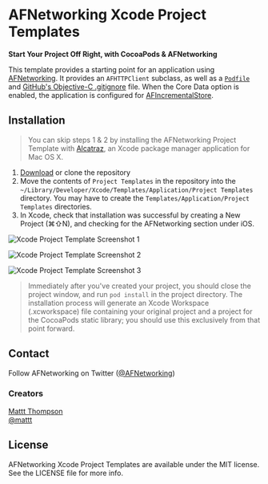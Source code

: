 AFNetworking Xcode Project Templates
====================================

**Start Your Project Off Right, with CocoaPods & AFNetworking**

This template provides a starting point for an application using [AFNetworking](https://github.com/afnetworking/afnetworking). It provides an `AFHTTPClient` subclass, as well as a [`Podfile`](http://cocoapods.org) and [GitHub's Objective-C .gitignore](https://github.com/github/gitignore/blob/master/Objective-C.gitignore) file. When the Core Data option is enabled, the application is configured for [AFIncrementalStore](https://github.com/AFNetworking/AFIncrementalStore).

## Installation

> You can skip steps 1 & 2 by installing the AFNetworking Project Template with [Alcatraz](http://mneorr.github.io/Alcatraz/), an Xcode package manager application for Mac OS X. 

1. [Download](https://github.com/AFNetworking/Xcode-Project-Templates/zipball/master) or clone the repository
2. Move the contents of `Project Templates` in the repository into the `~/Library/Developer/Xcode/Templates/Application/Project Templates` directory. You may have to create the `Templates/Application/Project Templates` directories.
3. In Xcode, check that installation was successful by creating a New Project (⌘⇧N), and checking for the AFNetworking section under iOS.

![Xcode Project Template Screenshot 1](https://raw.github.com/AFNetworking/Xcode-Project-Templates/screenshots/afnetworking-xcode-template-1.png)

![Xcode Project Template Screenshot 2](https://raw.github.com/AFNetworking/Xcode-Project-Templates/screenshots/afnetworking-xcode-template-2.png)

![Xcode Project Template Screenshot 3](https://raw.github.com/AFNetworking/Xcode-Project-Templates/screenshots/afnetworking-xcode-template-3.png)

> Immediately after you've created your project, you should close the project window, and run `pod install` in the project directory. The installation process will generate an Xcode Workspace (.xcworkspace) file containing your original project and a project for the CocoaPods static library; you should use this exclusively from that point forward.

## Contact

Follow AFNetworking on Twitter ([@AFNetworking](https://twitter.com/AFNetworking))

### Creators

[Mattt Thompson](http://github.com/mattt)  
[@mattt](https://twitter.com/mattt)

## License

AFNetworking Xcode Project Templates are available under the MIT license. See the LICENSE file for more info.
